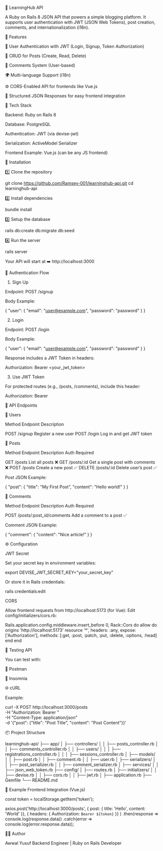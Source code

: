 
🧠 LearningHub API

A Ruby on Rails 8 JSON API that powers a simple blogging platform.
It supports user authentication with JWT (JSON Web Tokens), post creation, comments, and internationalization (i18n).



🚀 Features

🔐 User Authentication with JWT (Login, Signup, Token Authorization)

📝 CRUD for Posts (Create, Read, Delete)

💬 Comments System (User-based)

🌍 Multi-language Support (i18n)

⚙️ CORS-Enabled API for frontends like Vue.js

🧾 Structured JSON Responses for easy frontend integration




🧱 Tech Stack

Backend: Ruby on Rails 8

Database: PostgreSQL

Authentication: JWT (via devise-jwt)

Serialization: ActiveModel Serializer

Frontend Example: Vue.js (can be any JS frontend)



🧩 Installation

1️⃣ Clone the repository

git clone https://github.com/Ramsey-001/learninghub-api.git
cd learninghub-api

2️⃣ Install dependencies

bundle install

3️⃣ Setup the database

rails db:create db:migrate db:seed

4️⃣ Run the server

rails server

Your API will start at
➡️ http://localhost:3000




🔑 Authentication Flow

1. Sign Up

Endpoint: POST /signup

Body Example:

{
  "user": {
    "email": "user@example.com",
    "password": "password"
  }
}



2. Login

Endpoint: POST /login

Body Example:

{
  "user": {
    "email": "user@example.com",
    "password": "password"
  }
}

Response includes a JWT Token in headers:

Authorization: Bearer <your_jwt_token>



3. Use JWT Token

For protected routes (e.g., /posts, /comments), include this header:

Authorization: Bearer <token>




🧠 API Endpoints

👤 Users

Method	Endpoint	Description

POST	/signup	Register a new user
POST	/login	Log in and get JWT token




📝 Posts

Method	Endpoint	Description	Auth Required

GET	/posts	List all posts	❌
GET	/posts/:id	Get a single post with comments	❌
POST	/posts	Create a new post	✅
DELETE	/posts/:id	Delete user’s post	✅


Post JSON Example:

{
  "post": {
    "title": "My First Post",
    "content": "Hello world!"
  }
}



💬 Comments

Method	Endpoint	Description	Auth Required

POST	/posts/:post_id/comments	Add a comment to a post	✅


Comment JSON Example:

{
  "comment": {
    "content": "Nice article!"
  }
}



⚙️ Configuration

JWT Secret

Set your secret key in environment variables:

export DEVISE_JWT_SECRET_KEY="your_secret_key"

Or store it in Rails credentials:

rails credentials:edit

CORS

Allow frontend requests from http://localhost:5173 (for Vue):
Edit config/initializers/cors.rb:

Rails.application.config.middleware.insert_before 0, Rack::Cors do
  allow do
    origins 'http://localhost:5173'
    resource '*',
      headers: :any,
      expose: ['Authorization'],
      methods: [:get, :post, :patch, :put, :delete, :options, :head]
  end
end



🧪 Testing API

You can test with:

🧰 Postman

🦋 Insomnia

🌐 cURL


Example:

curl -X POST http://localhost:3000/posts \
  -H "Authorization: Bearer <token>" \
  -H "Content-Type: application/json" \
  -d '{"post": {"title": "Post Title", "content": "Post Content"}}'



📦 Project Structure

learninghub-api/
├── app/
│   ├── controllers/
│   │   ├── posts_controller.rb
│   │   ├── comments_controller.rb
│   │   ├── users/
│   │   │   ├── registrations_controller.rb
│   │   │   ├── sessions_controller.rb
│   ├── models/
│   │   ├── post.rb
│   │   ├── comment.rb
│   │   ├── user.rb
│   ├── serializers/
│   │   ├── post_serializer.rb
│   │   ├── comment_serializer.rb
│   ├── services/
│   │   ├── json_web_token.rb
├── config/
│   ├── routes.rb
│   ├── initializers/
│   │   ├── devise.rb
│   │   ├── cors.rb
│   │   ├── jwt.rb
│   ├── application.rb
├── Gemfile
└── README.md



🧩 Example Frontend Integration (Vue.js)

const token = localStorage.getItem('token');

axios.post('http://localhost:3000/posts', 
  { post: { title: 'Hello', content: 'World' }},
  { headers: { Authorization: `Bearer ${token}` }}
)
.then(response => console.log(response.data))
.catch(error => console.log(error.response.data));



🧑‍💻 Author

Awwal Yusuf
Backend Engineer | Ruby on Rails Developer




